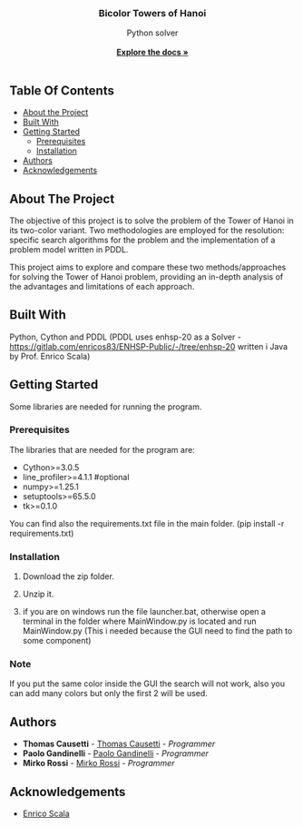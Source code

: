 <br/>
<p align="center">
  <h3 align="center">Bicolor Towers of Hanoi</h3>

  <p align="center">
    Python solver
    <br/>
    <br/>
    <a href="https://github.com/TTT357C/BicolorTowerOfHanoi/blob/main/DocumentazioneProgetto.pdf"><strong>Explore the docs »</strong></a>
    <br/>
    <br/>
  </p>
</p>



## Table Of Contents

* [About the Project](#about-the-project)
* [Built With](#built-with)
* [Getting Started](#getting-started)
  * [Prerequisites](#prerequisites)
  * [Installation](#installation)
* [Authors](#authors)
* [Acknowledgements](#acknowledgements)

## About The Project

The objective of this project is to solve the problem of the Tower of Hanoi in its two-color variant. Two methodologies are employed for the resolution: specific search algorithms for the problem and the implementation of a problem model written in PDDL.

This project aims to explore and compare these two methods/approaches for solving the Tower of Hanoi problem, providing an in-depth analysis of the advantages and limitations of each approach.

## Built With

Python, Cython and PDDL
(PDDL uses enhsp-20 as a Solver - https://gitlab.com/enricos83/ENHSP-Public/-/tree/enhsp-20 written i Java by Prof. Enrico Scala)

## Getting Started

Some libraries are needed for running the program.

### Prerequisites

The libraries that are needed for the program are:

* Cython>=3.0.5
* line_profiler>=4.1.1 #optional
* numpy>=1.25.1
* setuptools>=65.5.0
* tk>=0.1.0

You can find also the requirements.txt file in the main folder. (pip install -r requirements.txt)


### Installation

1. Download the zip folder.
2. Unzip it.

3. if you are on windows run the file launcher.bat, otherwise open a terminal in the folder where MainWindow.py is located and run MainWindow.py
(This i needed because the GUI need to find the path to some component)

### Note

If you put the same color inside the GUI the search will not work, also you can add many colors but only the first 2 will be used.

## Authors

* **Thomas Causetti** - [Thomas Causetti](https://github.com/TTT357C/) - *Programmer*
* **Paolo Gandinelli** - [Paolo Gandinelli](https://github.com/pGandinelli) - *Programmer*
* **Mirko Rossi** - [Mirko Rossi](https://github.com/Zphyr19) - *Programmer*

## Acknowledgements

* [Enrico Scala](https://gitlab.com/enricos83/ENHSP-Public/-/tree/enhsp-20)
